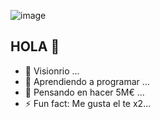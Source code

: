 ![image](https://github.com/user-attachments/assets/e2258413-06a2-4585-8031-237566bbb70e)

## HOLA 👋
- 🔭 Visionrio ...
- 🌱 Aprendiendo a programar ...
- 🤔 Pensando en hacer 5M€ ...
- ⚡ Fun fact: Me gusta el te x2...
  
